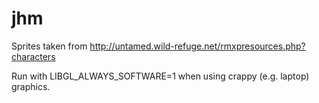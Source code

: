 # jhm
Sprites taken from http://untamed.wild-refuge.net/rmxpresources.php?characters

Run with LIBGL_ALWAYS_SOFTWARE=1 when using crappy (e.g. laptop) graphics.

